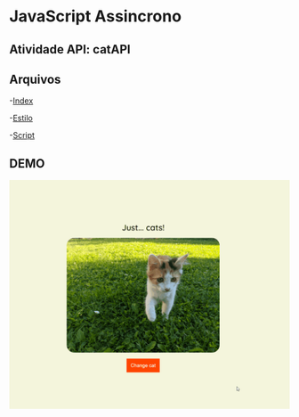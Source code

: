 # JavaScript Assincrono

## Atividade API: catAPI

## Arquivos

-[Index](/catAPI/index.html)

-[Estilo](/catAPI/assets/styles/style.css)

-[Script](/catAPI/assets/script/api_fetch.js)

## DEMO

![catAPI](/catAPI/assets/gif/api-cats.gif)